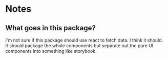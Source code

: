 # Notes

## What goes in this package?

I'm not sure if this package should use react to fetch data.
I think it should. It should package the whole components
but separate out the pure UI components into something like
storybook.
